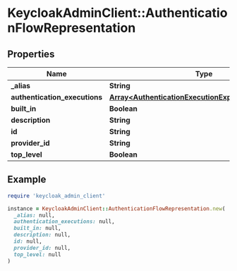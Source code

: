 # KeycloakAdminClient::AuthenticationFlowRepresentation

## Properties

| Name | Type | Description | Notes |
| ---- | ---- | ----------- | ----- |
| **_alias** | **String** |  | [optional] |
| **authentication_executions** | [**Array&lt;AuthenticationExecutionExportRepresentation&gt;**](AuthenticationExecutionExportRepresentation.md) |  | [optional] |
| **built_in** | **Boolean** |  | [optional] |
| **description** | **String** |  | [optional] |
| **id** | **String** |  | [optional] |
| **provider_id** | **String** |  | [optional] |
| **top_level** | **Boolean** |  | [optional] |

## Example

```ruby
require 'keycloak_admin_client'

instance = KeycloakAdminClient::AuthenticationFlowRepresentation.new(
  _alias: null,
  authentication_executions: null,
  built_in: null,
  description: null,
  id: null,
  provider_id: null,
  top_level: null
)
```

